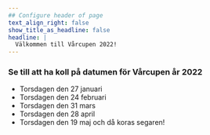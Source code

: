 ```yaml
---
## Configure header of page
text_align_right: false
show_title_as_headline: false
headline: |
  Välkommen till Vårcupen 2022!
---
```


<!-- this is a subheadline -->
### Se till att ha koll på datumen för Vårcupen år 2022

- Torsdagen den 27 januari
- Torsdagen den 24 februari
- Torsdagen den 31 mars
- Torsdagen den 28 april
- Torsdagen den 19 maj och då koras segaren!
